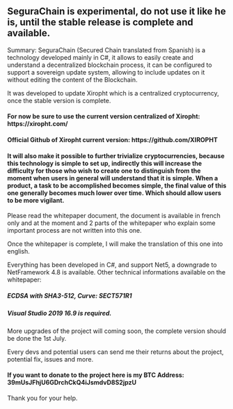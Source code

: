 <h2>SeguraChain is experimental, do not use it like he is, until the stable release is complete and available.</h2>

Summary: SeguraChain (Secured Chain translated from Spanish) is a technology developed mainly in C#,
it allows to easily create and understand a decentralized blockchain process, it can be configured to support a sovereign update system,
allowing to include updates on it without editing the content of the Blockchain. 

It was developed to update Xiropht which is a centralized cryptocurrency, once the stable version is complete.

<h4>For now be sure to use the current version centralized of Xiropht: https://xiropht.com/</h4>
<h4>Official Github of Xiropht current version: https://github.com/XIROPHT</h4>

<h4>It will also make it possible to further trivialize cryptocurrencies, because this technology is simple to set up,
indirectly this will increase the difficulty for those who wish to create one to distinguish
from the moment when users in general will understand that it is simple.
When a product, a task to be accomplished becomes simple, the final value of this one generally becomes much lower over time.
Which should allow users to be more vigilant.</h4>

Please read the whitepaper document, the document is available in french only and at the moment and 2 parts of the whitepaper
who explain some important process are not written into this one.

Once the whitepaper is complete, I will make the translation of this one into english.

Everything has been developed in C#, and support Net5, a downgrade to NetFramework 4.8 is available.
Other technical informations available on the whitepaper:
<h5>ECDSA with SHA3-512, Curve: SECT571R1</h5>

<h5>Visual Studio 2019 16.9 is required.</h5>

More upgrades of the project will coming soon, the complete version should be done the 1st July.

Every devs and potential users can send me their returns about the project, potential fix, issues and more.

<h4>If you want to donate to the project here is my BTC Address: 39mUsJFhjU6GDrchCkQ4iJsmdvD8S2jpzU</h4>

Thank you for your help. 
